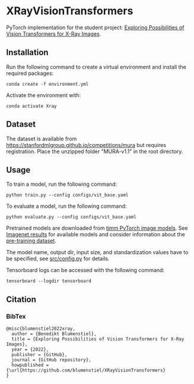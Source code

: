 # XRayVisionTransformers
PyTorch implementation for the student project: [Exploring Possibilities of Vision Transformers for X-Ray Images]().

## Installation
Run the following command to create a virtual environment and install the required packages:
```
conda create -f environment.yml
```
Activate the environment with:
```
conda activate Xray
```

## Dataset
The dataset is available from https://stanfordmlgroup.github.io/competitions/mura but requires registration.
Place the unzipped folder "MURA-v1.1" in the root directory.

## Usage
To train a model, run the following command:
```
python train.py --config configs/vit_base.yaml
```

To evaluate a model, run the following command:
```
python evaluate.py --config configs/vit_base.yaml
```

Pretrained models are downloaded from [timm PyTorch image models](https://github.com/rwightman/pytorch-image-models).
See [Imagenet results](https://github.com/rwightman/pytorch-image-models/blob/master/results/results-imagenet.csv) for available models and consider information about the [pre-training dataset](https://github.com/rwightman/pytorch-image-models/blob/master/results/model_metadata-in1k.csv).

The model name, output dir, input size, and standardization values have to be specified, see [src/config.py](https://github.com/blumenstiel/XRayVisionTransformers/blob/main/src/config.py) for details.

Tensorboard logs can be accessed with the following command:
```
tensorboard --logdir tensorboard
```

## Citation


### BibTex

```
@misc{blumenstiel2022xray,
  author = {Benedikt Blumenstiel},
  title = {Exploring Possibilities of Vision Transformers for X-Ray Images},
  year = {2022},
  publisher = {GitHub},
  journal = {GitHub repository},
  howpublished = {\url{https://github.com/blumenstiel/XRayVisionTransformers}
}
```
